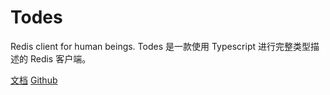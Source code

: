 # Todes

Redis client for human beings.
Todes 是一款使用 Typescript 进行完整类型描述的 Redis 客户端。

[文档](https://isatiso.github.io/todes)
[Github](https://github.com/isatiso/todes)
